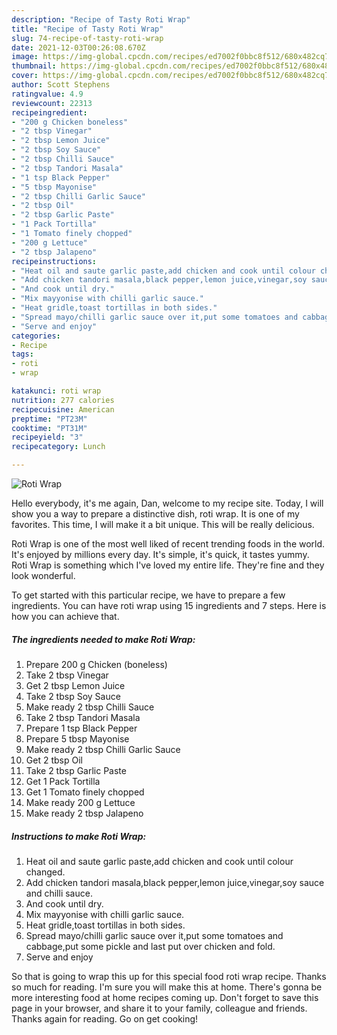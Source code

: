 ```yaml
---
description: "Recipe of Tasty Roti Wrap"
title: "Recipe of Tasty Roti Wrap"
slug: 74-recipe-of-tasty-roti-wrap
date: 2021-12-03T00:26:08.670Z
image: https://img-global.cpcdn.com/recipes/ed7002f0bbc8f512/680x482cq70/roti-wrap-recipe-main-photo.jpg
thumbnail: https://img-global.cpcdn.com/recipes/ed7002f0bbc8f512/680x482cq70/roti-wrap-recipe-main-photo.jpg
cover: https://img-global.cpcdn.com/recipes/ed7002f0bbc8f512/680x482cq70/roti-wrap-recipe-main-photo.jpg
author: Scott Stephens
ratingvalue: 4.9
reviewcount: 22313
recipeingredient:
- "200 g Chicken boneless"
- "2 tbsp Vinegar"
- "2 tbsp Lemon Juice"
- "2 tbsp Soy Sauce"
- "2 tbsp Chilli Sauce"
- "2 tbsp Tandori Masala"
- "1 tsp Black Pepper"
- "5 tbsp Mayonise"
- "2 tbsp Chilli Garlic Sauce"
- "2 tbsp Oil"
- "2 tbsp Garlic Paste"
- "1 Pack Tortilla"
- "1 Tomato finely chopped"
- "200 g Lettuce"
- "2 tbsp Jalapeno"
recipeinstructions:
- "Heat oil and saute garlic paste,add chicken and cook until colour changed."
- "Add chicken tandori masala,black pepper,lemon juice,vinegar,soy sauce and chilli sauce."
- "And cook until dry."
- "Mix mayyonise with chilli garlic sauce."
- "Heat gridle,toast tortillas in both sides."
- "Spread mayo/chilli garlic sauce over it,put some tomatoes and cabbage,put some pickle and last put over chicken and fold."
- "Serve and enjoy"
categories:
- Recipe
tags:
- roti
- wrap

katakunci: roti wrap 
nutrition: 277 calories
recipecuisine: American
preptime: "PT23M"
cooktime: "PT31M"
recipeyield: "3"
recipecategory: Lunch

---
```



![Roti Wrap](https://img-global.cpcdn.com/recipes/ed7002f0bbc8f512/680x482cq70/roti-wrap-recipe-main-photo.jpg)

Hello everybody, it's me again, Dan, welcome to my recipe site. Today, I will show you a way to prepare a distinctive dish, roti wrap. It is one of my favorites. This time, I will make it a bit unique. This will be really delicious.



Roti Wrap is one of the most well liked of recent trending foods in the world. It's enjoyed by millions every day. It's simple, it's quick, it tastes yummy. Roti Wrap is something which I've loved my entire life. They're fine and they look wonderful.


To get started with this particular recipe, we have to prepare a few ingredients. You can have roti wrap using 15 ingredients and 7 steps. Here is how you can achieve that.

<!--inarticleads1-->

##### The ingredients needed to make Roti Wrap:

1. Prepare 200 g Chicken (boneless)
1. Take 2 tbsp Vinegar
1. Get 2 tbsp Lemon Juice
1. Take 2 tbsp Soy Sauce
1. Make ready 2 tbsp Chilli Sauce
1. Take 2 tbsp Tandori Masala
1. Prepare 1 tsp Black Pepper
1. Prepare 5 tbsp Mayonise
1. Make ready 2 tbsp Chilli Garlic Sauce
1. Get 2 tbsp Oil
1. Take 2 tbsp Garlic Paste
1. Get 1 Pack Tortilla
1. Get 1 Tomato finely chopped
1. Make ready 200 g Lettuce
1. Make ready 2 tbsp Jalapeno




<!--inarticleads2-->

##### Instructions to make Roti Wrap:

1. Heat oil and saute garlic paste,add chicken and cook until colour changed.
1. Add chicken tandori masala,black pepper,lemon juice,vinegar,soy sauce and chilli sauce.
1. And cook until dry.
1. Mix mayyonise with chilli garlic sauce.
1. Heat gridle,toast tortillas in both sides.
1. Spread mayo/chilli garlic sauce over it,put some tomatoes and cabbage,put some pickle and last put over chicken and fold.
1. Serve and enjoy




So that is going to wrap this up for this special food roti wrap recipe. Thanks so much for reading. I'm sure you will make this at home. There's gonna be more interesting food at home recipes coming up. Don't forget to save this page in your browser, and share it to your family, colleague and friends. Thanks again for reading. Go on get cooking!
